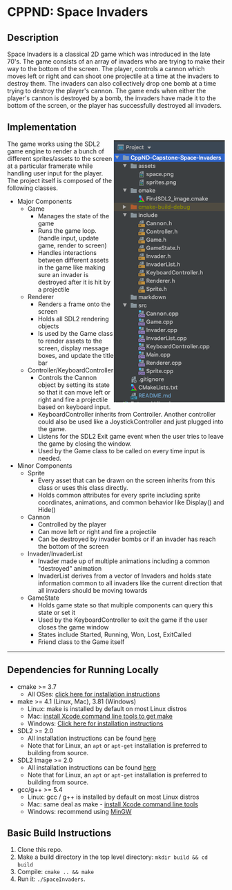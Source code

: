 # CPPND: Space Invaders

## Description
Space Invaders is a classical 2D game which was introduced in the late 70's.  The game consists of an array of invaders
who are trying to make their way to the bottom of the screen.  The player, controls a cannon which moves left or right
and can shoot one projectile at a time at the invaders to destroy them.  The invaders can also collectively drop one 
bomb at a time trying to destroy the player's cannon.  The game ends when either the player's cannon is destroyed by 
a bomb, the invaders have made it to the bottom of the screen, or the player has successfully destroyed all invaders.

## Implementation
<p>
<img align="right" src="markdown/files.png">
The game works using the SDL2 game engine to render a bunch of different sprites/assets to the screen at a particular 
framerate while handling user input for the player.  The project itself is composed of the following classes.

* Major Components
    * Game
        * Manages the state of the game
        * Runs the game loop. (handle input, update game, render to screen)
        * Handles interactions between different assets in the game like making sure an invader is destroyed after it
        is hit by a projectile
    * Renderer
        * Renders a frame onto the screen
        * Holds all SDL2 rendering objects
        * Is used by the Game class to render assets to the screen, display message boxes, and update the title bar
    * Controller/KeyboardController
        * Controls the Cannon object by setting its state so that it can move left or right and fire a projectile based
        on keyboard input.
        * KeyboardController inherits from Controller.  Another controller could also be used like a 
        JoystickController and just plugged into the game.
        * Listens for the SDL2 Exit game event when the user tries to leave the game by closing the window.
        * Used by the Game class to be called on every time input is needed.
* Minor Components
    * Sprite
        * Every asset that can be drawn on the screen inherits from this class or uses this class directly.
        * Holds common attributes for every sprite including sprite coordinates, animations, and common behavior like
        Display() and Hide()
    * Cannon
        * Controlled by the player
        * Can move left or right and fire a projectile
        * Can be destroyed by invader bombs or if an invader has reach the bottom of the screen
    * Invader/InvaderList
        * Invader made up of multiple animations including a common "destroyed" animation
        * InvaderList derives from a vector of Invaders and holds state information common to all invaders like the
        current direction that all invaders should be moving towards
    * GameState
        * Holds game state so that multiple components can query this state or set it
        * Used by the KeyboardController to exit the game if the user closes the game window
        * States include Started, Running, Won, Lost, ExitCalled
        * Friend class to the Game itself
</p>

---
## Dependencies for Running Locally
* cmake >= 3.7
  * All OSes: [click here for installation instructions](https://cmake.org/install/)
* make >= 4.1 (Linux, Mac), 3.81 (Windows)
  * Linux: make is installed by default on most Linux distros
  * Mac: [install Xcode command line tools to get make](https://developer.apple.com/xcode/features/)
  * Windows: [Click here for installation instructions](http://gnuwin32.sourceforge.net/packages/make.htm)
* SDL2 >= 2.0
  * All installation instructions can be found [here](https://wiki.libsdl.org/Installation)
  * Note that for Linux, an `apt` or `apt-get` installation is preferred to building from source.
* SDL2 Image >= 2.0
  * All installation instructions can be found [here](https://www.libsdl.org/projects/SDL_image/)
  * Note that for Linux, an `apt` or `apt-get` installation is preferred to building from source.
* gcc/g++ >= 5.4
  * Linux: gcc / g++ is installed by default on most Linux distros
  * Mac: same deal as make - [install Xcode command line tools](https://developer.apple.com/xcode/features/)
  * Windows: recommend using [MinGW](http://www.mingw.org/)

## Basic Build Instructions

1. Clone this repo.
2. Make a build directory in the top level directory: `mkdir build && cd build`
3. Compile: `cmake .. && make`
4. Run it: `./SpaceInvaders`.
